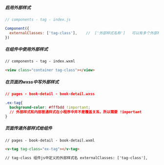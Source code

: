 ##### 启用外部样式

```js
// components - tag - index.js

Component({
  externalClasses: ['tag-class'],    //  ['外部样式名称']   可以有多个外部样式类
})
```

##### 在组件中使用外部样式

```html
// components - tag - index.wxml

<view class="container tag-class"></view>
```



##### 在页面的wxss中写外部样式

```css
// pages - book-detail - book-detail.wxss

.ex-tag{
  background-color: #fffbdd !important; 
  // 外部样式和内部普通样式在小程序中并不是覆盖关系，所以需要 !important
}
```

##### 页面传递外部样式给组件

```html
// pages - book-detail - book-detail.wxml

<v-tag tag-class="ex-tag"></v-tag>

// tag-class 组件js中定义的外部样式名 externalClasses: ['tag-class'],
```

